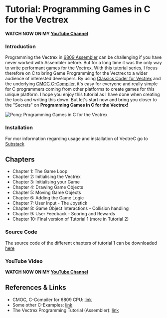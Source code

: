 # Tutorial: Programming Games in C for the Vectrex

**WATCH NOW ON MY [YouTube Channel](https://www.youtube.com/watch?v=m5Gxzj2xb2M&list=PLP6u_67PQGuHlz8J7U2Y6oUv05O_74D2w)**


### Introduction
Programming the Vectrex in [6809 Assembler](http://vide.malban.de/help/vectrex-tutorial-ii) can be challenging if you have never worked with Assembler before.
But for a long time it was the only way to write performant games for the Vectrex.
With this tutorial series, I focus therefore on C to bring Game Programming for the Vectrex to a wider audience
of interested developers. By using [Classics Coder for Vectrex](http://www.classicscoder.com/classics-coder-vec.html) and the underlying [CMOC C-Compiler](https://www.github.com/rogerboesch/cmoc-classics-coder), it's easy for everyone
and really simple for C programmers coming from other platforms to create games for this unique platform.
I hope you enjoy this tutorial as I have done when creating the tools and writing this down.
But let's start now and bring you closer to the "Secrets" on **Programming Games in C for the Vectrex!**


![Pong: Programming Games in C for the Vectrex](assets/pong.gif)


### Installation

For mor information regarding usage and installation of VectreC go to [Substack](https://vectrex.substack.com/p/vectrec)

## Chapters

* Chapter 1: The Game Loop
* Chapter 2: Initialising the Vectrex
* Chapter 3: Initialising your Game
* Chapter 4: Drawing Game Objects
* Chapter 5: Moving Game Objects
* Chapter 6: Adding the Game Logic
* Chapter 7: User Input - The Joystick 
* Chapter 8: Game Object Interactions - Collision handling
* Chapter 9: User Feedback - Scoring and Rewards
* Chapter 10: Final version of Tutorial 1 (more in Tutorial 2)


### Source Code

The source code of the different chapters of tutorial 1 can be downloaded [here](https://github.com/rogerboesch/vectrex-dev/tree/master/tutorial-code/tutorial1)


### YouTube Video

**WATCH NOW ON MY [YouTube Channel](https://www.youtube.com/watch?v=m5Gxzj2xb2M&list=PLP6u_67PQGuHlz8J7U2Y6oUv05O_74D2w)**



## References & Links

* CMOC, C-Compiler for 6809 CPU: [link](https://www.github.com/rogerboesch/cmoc-classics-coder)
* Some other C-Examples: [link](https://github.com/rogerboesch/vectrex-dev/tree/master/samples) 
* The Vectrex Programming Tutorial (Assembler): [link](https://www.playvectrex.com/designit/chrissalo/toc.htm)
